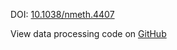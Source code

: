 DOI: [10.1038/nmeth.4407](https://doi.org/10.1038/nmeth.4407)

View data processing code on [GitHub](https://github.com/vitessce/vitessce-python/tree/main/demos/habib-2017)
